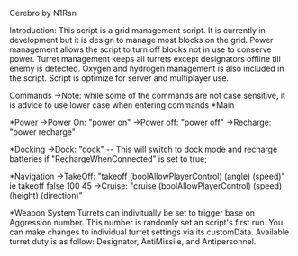 Cerebro by N1Ran

Introduction:
	This script is a grid management script.  It is currently in development but it is design to manage most blocks on the grid.
	Power management allows the script to turn off blocks not in use to conserve power.  Turret management keeps all turrets except
	designators offline till enemy is detected.  Oxygen and hydrogen management is also included in the script.  Script is optimize for 
	server and multiplayer use.

Commands
->Note:  while some of the commands are not case sensitive, it is advice to use lower case when entering commands
*Main

*Power
	->Power On: "power on"
	->Power off: "power off"
	->Recharge: "power recharge"

*Docking
	->Dock: "dock" -- This will switch to dock mode and recharge batteries if "RechargeWhenConnected" is set to true;

*Navigation
	->TakeOff: "takeoff (boolAllowPlayerControl) (angle) (speed)"  ie  takeoff false 100 45
	->Cruise: "cruise (boolAllowPlayerControl) (speed) (height) (direction)"

*Weapon System
	Turrets can indivitually be set to trigger base on Aggression number.  This number is randomly set an script's first run.  You can make changes to individual turret settings via its
	customData.  Available turret duty is as follow: Designator, AntiMissile, and Antipersonnel.  



